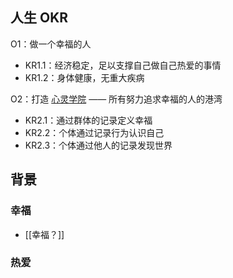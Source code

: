 
## 人生 OKR

O1：做一个幸福的人
- KR1.1：经济稳定，足以支撑自己做自己热爱的事情
- KR1.2：身体健康，无重大疾病

O2：打造 [心灵学院](为什么会有这个“心灵学院”) —— 所有努力追求幸福的人的港湾
- KR2.1：通过群体的记录定义幸福
- KR2.2：个体通过记录行为认识自己
- KR2.3：个体通过他人的记录发现世界


## 背景

### 幸福
- [[幸福？]]

### 热爱

